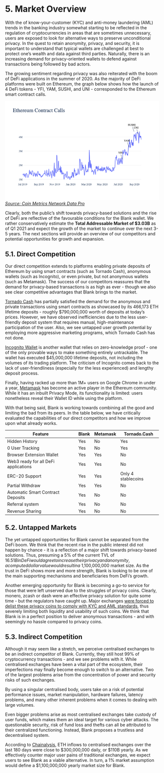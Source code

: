 # 5. Market Overview

With the of know-your-customer (KYC) and anti-money laundering (AML) trends in the banking industry somewhat starting to be reflected in the regulation of cryptocurrencies in areas that are sometimes unnecessary, users are exposed to look for alternative ways to preserve unconditional privacy. In the quest to retain anonymity, privacy, and security, it is important to understand that typical wallets are challenged at best to protect one’s wealth and data against third parties. Naturally, there is an increasing demand for privacy-oriented wallets to defend against transactions being followed by bad actors. 

The growing sentiment regarding privacy was also reiterated with the boom of DeFi applications in the summer of 2020. As the majority of DeFi platforms were built on Ethereum, the graph below shows how the launch of 4 DeFi tokens - YFI, YAM, SUSHI, and UNI - corresponded to the Ethereum smart contract calls. 

![](ethereum-contract-calls-graph.png)
[_Source: Coin Metrics Network Data Pro_](https://coinmetrics.io/cm-network-data-pro/)

Clearly, both the public’s shift towards privacy-based solutions and the rise of DeFi are reflective of the favourable conditions for the Blank wallet. We rather conservatively estimate the **Total Addressable Market of $3.03B** as of Q1 2021 and expect the growth of the market to continue over the next 3-5 years. The next sections will provide an overview of our competitors and potential opportunities for growth and expansion. 

## 5.1. Direct Competition

Our direct competition extends to platforms enabling private deposits of Ethereum by using smart contracts (such as Tornado Cash), anonymous wallets (such as Incognito), or even private, but not anonymous wallets (such as Metamask). The success of our competitors reassures that the demand for privacy-based transactions is as high as ever - though we also see clear competitive advantages that Blank brings to the market. 

[Tornado Cash](https://tornado.cash/) has partially satisfied the demand for the anonymous and private transactions using smart contracts as showcased by its 466,173 ETH lifetime deposits - roughly $790,000,000 worth of deposits at today’s prices. However, we have observed inefficiencies due to the less user-friendly deposit system that requires manual, high-maintenance participation of the user. Also, we see untapped user growth potential by employing more aggressive marketing programs, which Tornado Cash has not done. 

[Incognito Wallet](https://incognito.org/) is another wallet that relies on zero-knowledge proof - one of the only provable ways to make something entirely untrackable. The wallet has executed $45,000,000 lifetime deposits, not including the volumes of its trading platform. The criticism of Incognito comes back to the lack of user-friendliness (especially for the less experienced) and lengthy deposit process. 

Finally, having racked up more than 1M+ users on Google Chrome in under a year, [Metamask](https://metamask.io) has become an active player in the Ethereum community. While it has an inbuilt Privacy Mode, its functionality is limited: users nonetheless reveal their Wallet ID while using the platform. 

With that being said, Blank is working towards combining all the good and limiting the bad from its peers. In the table below, we have critically evaluated the capabilities of our direct competitors and how we improve upon what already works. 

| Feature | Blank | Metamask | Tornado.Cash |
| --- | --- | --- | --- |
| Hidden History | Yes | No | Yes |
| 0 User Tracking | Yes | No | Yes |
| Browser Extension Wallet | Yes | Yes | No |
| Web3 ready for all DeFi applications | Yes | Yes | No |
| ERC-20 Support | Yes | Yes | Only 4 stablecoins |
| Partial Withdraw | Yes | Yes | No |
| Automatic Smart Contract Deposits | Yes | No | No |
| Referral system | Yes | No | No |
| Revenue Sharing | Yes | No | No |

## 5.2. Untapped Markets

The yet untapped opportunities for Blank cannot be separated from the DeFi boom. We think that the recent rise in the public interest did not happen by chance - it is a reflection of a major shift towards privacy-based solutions. Thus, presuming a 5% of the current TVL of $16.51B in DeFi would agree to increase their privacy and anonymity, a computed dollar value would result in a ~$1,100,000,000 market size. As the trust in DeFi shows more and more strength, Blank is looking to be one of the main supporting mechanisms and beneficiaries from DeFi’s growth. 

Another emerging opportunity for Blank is becoming a go-to service for those that were left unserved due to the struggles of privacy coins. Clearly, monero, zcash or dash were an effective privacy solution for quite some time - but the regulators have caught up. Major exchanges [were forced to delist these privacy coins to comply with KYC and AML standards](https://www.coindesk.com/bittrex-to-delist-privacy-coins-monero-dash-and-zcash), thus severely limiting both liquidity and usability of such coins. We think that Blank is in a perfect position to deliver anonymous transactions - and with seemingly no hassle compared to privacy coins.

## 5.3. Indirect Competition

Although it may seem like a stretch, we perceive centralised exchanges to be an indirect competitor of Blank. Currently, they still host 99% of cryptocurrency transactions - and we see problems with it. While centralised exchanges have been a vital part of the ecosystem, their imperfections may finally become enough to switch to an alternative. Two of the largest problems arise from the concentration of power and security risks of such exchanges. 

By using a singular centralised body, users take on a risk of potential performance issues, market manipulation, hardware failures, latency problems, and many other inherent problems when it comes to dealing with large volumes. 

Even bigger problems arise as most centralised exchanges take custody of user funds, which makes them an ideal target for various cyber attacks. The questionable security, risk of fund loss and thefts can all be attributed to their centralized functioning. Instead, Blank proposes a trustless and decentralised system.

According to [Chainalysis](https://markets.chainalysis.com/?asset=ETH&range=180), ETH inflows to centralised exchanges over the last 180 days were close to $300,000,000 daily, or $110B yearly. As we effectively counter major user pains of traditional exchanges, we expect users to see Blank as a viable alternative. In turn, a 1% market assumption would define a $1,100,000,000 yearly market size for Blank.
